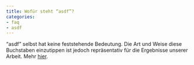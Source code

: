```yaml
---
title: Wofür steht “asdf”?
categories:
- faq
- asdf
---
```

“asdf” selbst hat keine feststehende Bedeutung. Die Art und Weise diese Buchstaben einzutippen
ist jedoch repräsentativ für die Ergebnisse unserer Arbeit. Mehr [hier](/about.html#firmenprofil#hintergedanken).
